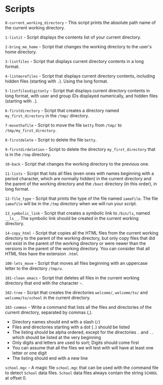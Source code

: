 # Scripts

`0-current_working_directory` - This script prints the absolute path name of the current working directory.

`1-listit` - Script displays the contents list of your current directory.

`2-bring_me_home` - Script that changes the working directory to the user's home directory.

`3-listfiles` - Script that displays current directory contents in a long format.

`4-listmorefiles` - Script that displays current directory contents, including hidden files (starting with `.`). Using the long format.

`5-listfilesdigitonly` - Script that displays current directory contents in long format, with user and group IDs displayed numerically, and hidden files (starting with `.`).

`6-firstdirectory` - Script that creates a directory named `my_first_directory` in the `/tmp/` directory.

`7-movethafile` - Script to move the file `betty` from `/tmp/` to `/tmp/my_first_directory`.

`8-firstdelete` - Script to delete the file `betty`.

`9-firstdirdeletion` - Script to delete the directory `my_first_directory` that is in the `/tmp` directory.

`10-back` - Script that changes the working directory to the previous one.

`11-lists` - Script that lists all files (even ones with names beginning with a period character, which are normally hidden) in the current directory and the parent of the working directory and the `/boot` directory (in this order), in long format.

`12-file_type` - Script that prints the type of the file named `iamafile`. The file `iamafile` will be in the `/tmp` directory when we will run your script.

`13_symbolic_link` - Script that creates a symbolic link to `/bin/ls`, named `__ls__`. The symbolic link should be created in the current working directory.

`14-copy_html` - Script that copies all the HTML files from the current working directory to the parent of the working directory, but only copy files that did not exist in the parent of the working directory or were newer than the versions in the parent of the working directory. You can consider that all HTML files have the extension `.html`

`100-lets_move` - Script that moves all files beginning with an uppercase letter to the directory `/tmp/u`.

`101-clean_emacs` - Script that deletes all files in the current working directory that end with the character `~`.

`102-tree` - Script that creates the directories `welcome/`, `welcome/to/` and `welcome/to/school` in the current directory.

`103-commas` - Write a command that lists all the files and directories of the current directory, separated by commas (,).
- Directory names should end with a slash (`/`)
- Files and directories starting with a dot (`.`) should be listed
- The listing should be alpha ordered, except for the directories `.` and `..` which should be listed at the very beginning
- Only digits and letters are used to sort; Digits should come first
- You can assume that all the files we will test with will have at least one letter or one digit
- The listing should end with a new line

`school.mgc` - A magic file `school.mgc` that can be used with the command file to detect `School` data files. `School` data files always contain the string `SCHOOL` at offset 0. 
